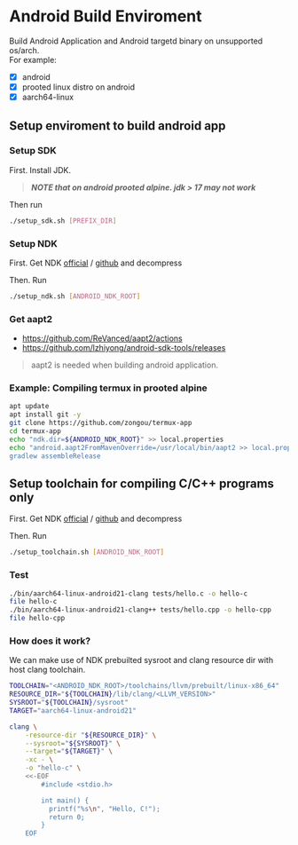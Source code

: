 # Android Build Enviroment

Build Android Application and Android targetd binary on unsupported os/arch.  
For example:

- [x] android
- [x] prooted linux distro on android
- [x] aarch64-linux

## Setup enviroment to build android app

### Setup SDK

First. Install JDK.

> **_NOTE that on android prooted alpine. jdk > 17 may not work_**

Then run

```sh
./setup_sdk.sh [PREFIX_DIR]
```

### Setup NDK

First. Get NDK [official](https://developer.android.google.com/ndk/downloads) / [github](https://github.com/android/ndk/releases) and decompress

Then. Run

```sh
./setup_ndk.sh [ANDROID_NDK_ROOT]
```

### Get aapt2

- https://github.com/ReVanced/aapt2/actions
- https://github.com/lzhiyong/android-sdk-tools/releases

> aapt2 is needed when building android application.

### Example: Compiling termux in prooted alpine

```sh
apt update
apt install git -y
git clone https://github.com/zongou/termux-app
cd termux-app
echo "ndk.dir=${ANDROID_NDK_ROOT}" >> local.properties
echo "android.aapt2FromMavenOverride=/usr/local/bin/aapt2 >> local.properties
gradlew assembleRelease
```

## Setup toolchain for compiling C/C++ programs only

First. Get NDK [official](https://developer.android.google.com/ndk/downloads) / [github](https://github.com/android/ndk/releases) and decompress

Then. Run

```sh
./setup_toolchain.sh [ANDROID_NDK_ROOT]
```

### Test

```bash
./bin/aarch64-linux-android21-clang tests/hello.c -o hello-c
file hello-c
./bin/aarch64-linux-android21-clang++ tests/hello.cpp -o hello-cpp
file hello-cpp
```

### How does it work?

We can make use of NDK prebuilted sysroot and clang resource dir with host clang toolchain.

```sh
TOOLCHAIN="<ANDROID_NDK_ROOT>/toolchains/llvm/prebuilt/linux-x86_64"
RESOURCE_DIR="${TOOLCHAIN}/lib/clang/<LLVM_VERSION>"
SYSROOT="${TOOLCHAIN}/sysroot"
TARGET="aarch64-linux-android21"

clang \
	-resource-dir "${RESOURCE_DIR}" \
	--sysroot="${SYSROOT}" \
	--target="${TARGET}" \
	-xc - \
	-o "hello-c" \
	<<-EOF
		#include <stdio.h>

		int main() {
		  printf("%s\n", "Hello, C!");
		  return 0;
		}
	EOF
```
